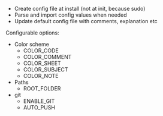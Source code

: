 * Create config file at install (not at init, because sudo)
* Parse and import config values when needed
* Update default config file with comments, explanation etc

Configurable options:
* Color scheme
  * COLOR_CODE
  * COLOR_COMMENT
  * COLOR_SHEET
  * COLOR_SUBJECT
  * COLOR_NOTE
* Paths
  * ROOT_FOLDER
* git
  * ENABLE_GIT
  * AUTO_PUSH

